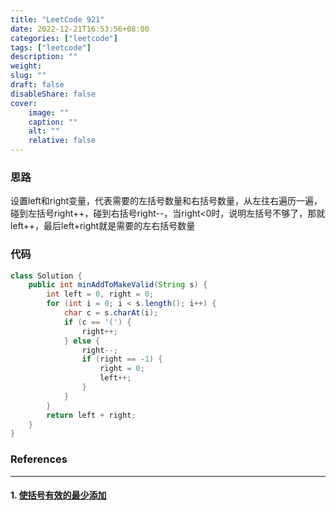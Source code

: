 ```yaml
---
title: "LeetCode 921"
date: 2022-12-21T16:53:56+08:00
categories: ["leetcode"]
tags: ["leetcode"]
description: ""
weight:
slug: ""
draft: false
disableShare: false
cover:
    image: ""
    caption: ""
    alt: ""
    relative: false
---
```


### 思路

设置left和right变量，代表需要的左括号数量和右括号数量，从左往右遍历一遍，碰到左括号right++，碰到右括号right--，当right<0时，说明左括号不够了，那就left++，最后left+right就是需要的左右括号数量

### 代码

```java
class Solution {
    public int minAddToMakeValid(String s) {
        int left = 0, right = 0;
        for (int i = 0; i < s.length(); i++) {
            char c = s.charAt(i);
            if (c == '(') {
                right++;
            } else {
                right--;
                if (right == -1) {
                    right = 0;
                    left++;
                }
            }
        }
        return left + right;
    }
}
```

### References

---

#### 1. [使括号有效的最少添加](https://leetcode.cn/problems/minimum-add-to-make-parentheses-valid/)
